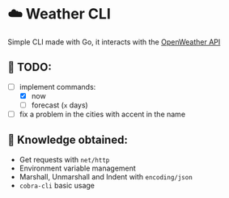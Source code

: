 # :cloud: Weather CLI

Simple CLI made with Go, it interacts with the [OpenWeather API](https://openweathermap.org/)

## :pencil: TODO:

- [ ] implement commands: 
  - [X] now
  - [ ] forecast (``x`` days)
- [ ] fix a problem in the cities with accent in the name

## :thinking: Knowledge obtained:

- Get requests with ``net/http``
- Environment variable management
- Marshall, Unmarshall and Indent with ``encoding/json``
- ``cobra-cli``  basic usage
